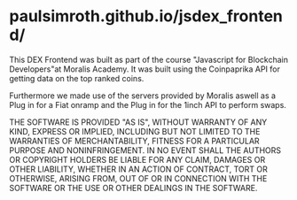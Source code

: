 # paulsimroth.github.io/jsdex_frontend/

This DEX Frontend was built as part of the course "Javascript for Blockchain Developers"at Moralis Academy.
It was built using the Coinpaprika API for getting data on the top ranked coins.

Furthermore we made use of the servers provided by Moralis aswell as a Plug in for a Fiat onramp and the Plug in for the 1inch API to perform swaps.

THE SOFTWARE IS PROVIDED "AS IS", WITHOUT WARRANTY OF ANY KIND, EXPRESS OR
IMPLIED, INCLUDING BUT NOT LIMITED TO THE WARRANTIES OF MERCHANTABILITY,
FITNESS FOR A PARTICULAR PURPOSE AND NONINFRINGEMENT. IN NO EVENT SHALL THE
AUTHORS OR COPYRIGHT HOLDERS BE LIABLE FOR ANY CLAIM, DAMAGES OR OTHER
LIABILITY, WHETHER IN AN ACTION OF CONTRACT, TORT OR OTHERWISE, ARISING FROM,
OUT OF OR IN CONNECTION WITH THE SOFTWARE OR THE USE OR OTHER DEALINGS IN
THE SOFTWARE.
